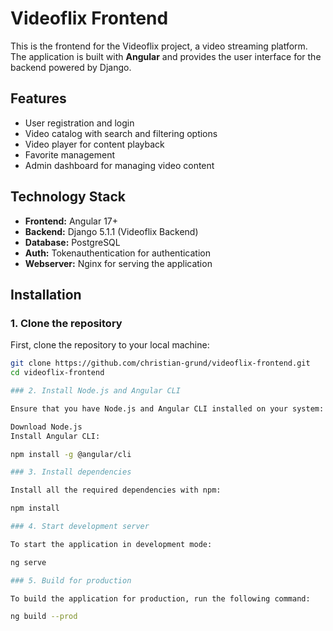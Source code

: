 # Videoflix Frontend

This is the frontend for the Videoflix project, a video streaming platform. The application is built with **Angular** and provides the user interface for the backend powered by Django.

## Features

- User registration and login
- Video catalog with search and filtering options
- Video player for content playback
- Favorite management
- Admin dashboard for managing video content

## Technology Stack

- **Frontend:** Angular 17+
- **Backend:** Django 5.1.1 (Videoflix Backend)
- **Database:** PostgreSQL
- **Auth:** Tokenauthentication for authentication
- **Webserver:** Nginx for serving the application

## Installation

### 1. Clone the repository

First, clone the repository to your local machine:

```bash
git clone https://github.com/christian-grund/videoflix-frontend.git
cd videoflix-frontend

### 2. Install Node.js and Angular CLI

Ensure that you have Node.js and Angular CLI installed on your system:

Download Node.js
Install Angular CLI:

npm install -g @angular/cli

### 3. Install dependencies

Install all the required dependencies with npm:

npm install

### 4. Start development server

To start the application in development mode:

ng serve

### 5. Build for production

To build the application for production, run the following command:

ng build --prod
```
